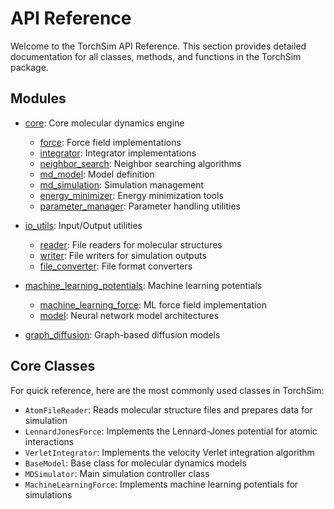 # API Reference

Welcome to the TorchSim API Reference. This section provides detailed documentation for all classes, methods, and functions in the TorchSim package.

## Modules

- [core](core/index.md): Core molecular dynamics engine
  - [force](core/force.md): Force field implementations
  - [integrator](core/integrator.md): Integrator implementations
  - [neighbor_search](core/neighbor_search.md): Neighbor searching algorithms
  - [md_model](core/md_model.md): Model definition
  - [md_simulation](core/md_simulation.md): Simulation management
  - [energy_minimizer](core/energy_minimizer.md): Energy minimization tools
  - [parameter_manager](core/parameter_manager.md): Parameter handling utilities

- [io_utils](io_utils.md): Input/Output utilities
  - [reader](io_utils/reader.md): File readers for molecular structures
  - [writer](io_utils/writer.md): File writers for simulation outputs
  - [file_converter](io_utils/file_converter.md): File format converters

- [machine_learning_potentials](ml_potentials/index.md): Machine learning potentials
  - [machine_learning_force](ml_potentials/ml_force.md): ML force field implementation
  - [model](ml_potentials/model.md): Neural network model architectures

- [graph_diffusion](graph_diffusion/index.md): Graph-based diffusion models

## Core Classes

For quick reference, here are the most commonly used classes in TorchSim:

- `AtomFileReader`: Reads molecular structure files and prepares data for simulation
- `LennardJonesForce`: Implements the Lennard-Jones potential for atomic interactions
- `VerletIntegrator`: Implements the velocity Verlet integration algorithm
- `BaseModel`: Base class for molecular dynamics models
- `MDSimulator`: Main simulation controller class
- `MachineLearningForce`: Implements machine learning potentials for simulations 